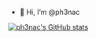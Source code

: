 - 👋 Hi, I’m @ph3nac  

[![ph3nac's GitHub stats](https://github-readme-stats.vercel.app/api?username=ph3nac)](https://github.com/anuraghazra/github-readme-stats)
<!---
ph3nac/ph3nac is a ✨ special ✨ repository because its `README.md` (this file) appears on your GitHub profile.
You can click the Preview link to take a look at your changes.
--->
